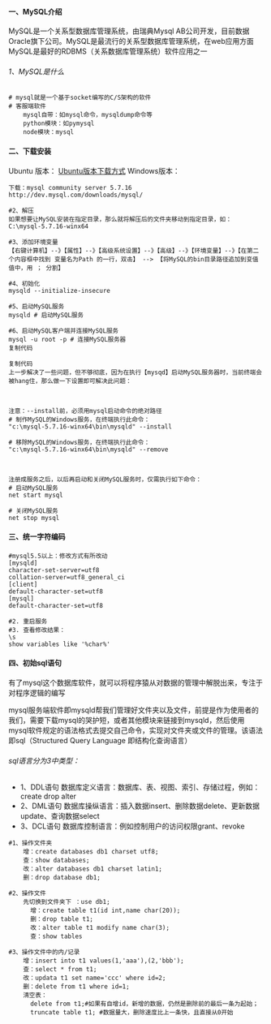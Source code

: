 #### 一、MySQL介绍
MySQL是一个关系型数据库管理系统，由瑞典Mysql AB公司开发，目前数据Oracle旗下公司。MySQL是最流行的关系型数据库管理系统，在web应用方面MySQL是最好的RDBMS（关系数据库管理系统）软件应用之一
###### 1、MySQL是什么
```
# mysql就是一个基于socket编写的C/S架构的软件
# 客服端软件
    mysql自带：如mysql命令，mysqldump命令等
    python模块：如pymysql
    node模块：mysql
```
#### 二、下载安装
Ubuntu 版本：
[Ubuntu版本下载方式](https://github.com/FU-9/FU-9/blob/master/Ubuntu/Ubuntu16.4%20%E5%AE%89%E8%A3%85mysql.md)
Windows版本：
```
下载：mysql community server 5.7.16
http://dev.mysql.com/downloads/mysql/

#2、解压
如果想要让MySQL安装在指定目录，那么就将解压后的文件夹移动到指定目录，如：C:\mysql-5.7.16-winx64

#3、添加环境变量
【右键计算机】--》【属性】--》【高级系统设置】--》【高级】--》【环境变量】--》【在第二个内容框中找到 变量名为Path 的一行，双击】 --> 【将MySQL的bin目录路径追加到变值值中，用 ； 分割】

#4、初始化
mysqld --initialize-insecure

#5、启动MySQL服务
mysqld # 启动MySQL服务

#6、启动MySQL客户端并连接MySQL服务
mysql -u root -p # 连接MySQL服务器
复制代码

复制代码
上一步解决了一些问题，但不够彻底，因为在执行【mysqd】启动MySQL服务器时，当前终端会被hang住，那么做一下设置即可解决此问题：



注意：--install前，必须用mysql启动命令的绝对路径
# 制作MySQL的Windows服务，在终端执行此命令：
"c:\mysql-5.7.16-winx64\bin\mysqld" --install

# 移除MySQL的Windows服务，在终端执行此命令：
"c:\mysql-5.7.16-winx64\bin\mysqld" --remove



注册成服务之后，以后再启动和关闭MySQL服务时，仅需执行如下命令：
# 启动MySQL服务
net start mysql

# 关闭MySQL服务
net stop mysql
```
#### 三、统一字符编码
```
#mysql5.5以上：修改方式有所改动
[mysqld]
character-set-server=utf8
collation-server=utf8_general_ci
[client]
default-character-set=utf8
[mysql]
default-character-set=utf8

#2. 重启服务
#3. 查看修改结果：
\s
show variables like '%char%'
```
#### 四、初始sql语句
有了mysql这个数据库软件，就可以将程序猿从对数据的管理中解脱出来，专注于对程序逻辑的编写

mysql服务端软件即mysqld帮我们管理好文件夹以及文件，前提是作为使用者的我们，需要下载mysql的哭护短，或者其他模块来链接到mysqld，然后使用mysql软件规定的语法格式去提交自己命令，实现对文件夹或文件的管理。该语法即sql（Structured Query Language 即结构化查询语言）

###### sql语言分为3中类型：
+ 1、DDL语句 数据库定义语言：数据库、表、视图、索引、存储过程，例如：create drop alter
+ 2、DML语句 数据库操纵语言：插入数据insert、删除数据delete、更新数据update、查询数据select
+ 3、DCL语句 数据库控制语言：例如控制用户的访问权限grant、revoke

```
#1、操作文件夹
    增：create databases db1 charset utf8;
    查：show databases;
    改：alter databases db1 charset latin1;
    删：drop database db1;

#2、操作文件
    先切换到文件夹下 ：use db1;
      增：create table t1(id int,name char(20));
      删：drop table t1;
      改：alter table t1 modify name char(3);
      查：show tables

#3、操作文件中的内/记录
    增：insert into t1 values(1,'aaa'),(2,'bbb');
    查：select * from t1;
    改：updata t1 set name='ccc' where id=2;
    删：delete from t1 where id=1;
    清空表：
      delete from t1;#如果有自增id，新增的数据，仍然是删除前的最后一条为起始；
      truncate table t1; #数据量大，删除速度比上一条快，且直接从0开始
```
